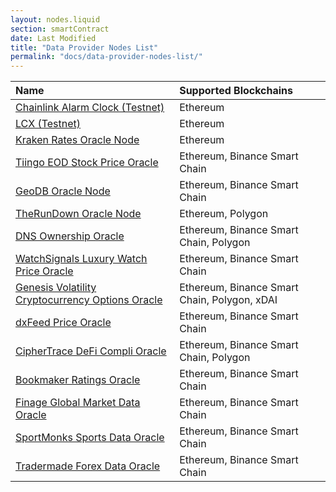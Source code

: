 ```yaml
---
layout: nodes.liquid
section: smartContract
date: Last Modified
title: "Data Provider Nodes List"
permalink: "docs/data-provider-nodes-list/"
---
```


| Name                                                                      | Supported Blockchains                        |
|:------------------------------------------------------------------------- |:-------------------------------------------- |
| [Chainlink Alarm Clock (Testnet)](../chainlink-alarm-clock)               | Ethereum                                     |
| [LCX (Testnet)](../lcx-testnet)                                           | Ethereum                                     |
| [Kraken Rates Oracle Node](../kraken-rates-oracle-node)                   | Ethereum                                     |
| [Tiingo EOD Stock Price Oracle](../tiingo-eod-stock-price-oracle)         | Ethereum, Binance Smart Chain                |
| [GeoDB Oracle Node](../geodb-oracle-node)                                 | Ethereum, Binance Smart Chain                |
| [TheRunDown Oracle Node](../therundown-oracle-node)                       | Ethereum, Polygon                            |
| [DNS Ownership Oracle](../dns-ownership-oracle)                           | Ethereum, Binance Smart Chain, Polygon       |
| [WatchSignals Luxury Watch Price Oracle](../watchsignals)                 | Ethereum, Binance Smart Chain                |
| [Genesis Volatility Cryptocurrency Options Oracle](../genesis-volatility) | Ethereum, Binance Smart Chain, Polygon, xDAI |
| [dxFeed Price Oracle](../dxfeed-oracle)                                   | Ethereum, Binance Smart Chain                |
| [CipherTrace DeFi Compli Oracle](../ciphertrace-defi-compli-oracle)       | Ethereum, Binance Smart Chain, Polygon       |
| [Bookmaker Ratings Oracle](../bookmaker-ratings-oracle)                   | Ethereum, Binance Smart Chain                |
| [Finage Global Market Data Oracle](../finage-global-market-data-oracle)   | Ethereum, Binance Smart Chain                |
| [SportMonks Sports Data Oracle](../sport-monks-oracle)                    | Ethereum, Binance Smart Chain                |
| [Tradermade Forex Data Oracle](../tradermade-forex-data-oracle)           | Ethereum, Binance Smart Chain                |
